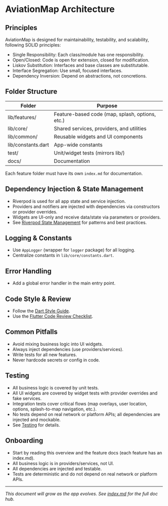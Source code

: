 

# AviationMap Architecture

## Principles
AviationMap is designed for maintainability, testability, and scalability, following SOLID principles:
- Single Responsibility: Each class/module has one responsibility.
- Open/Closed: Code is open for extension, closed for modification.
- Liskov Substitution: Interfaces and base classes are substitutable.
- Interface Segregation: Use small, focused interfaces.
- Dependency Inversion: Depend on abstractions, not concretions.

## Folder Structure
| Folder         | Purpose                                      |
|---------------|----------------------------------------------|
| lib/features/  | Feature-based code (map, splash, options, etc.) |
| lib/core/      | Shared services, providers, and utilities     |
| lib/common/    | Reusable widgets and UI components            |
| lib/constants.dart | App-wide constants                        |
| test/          | Unit/widget tests (mirrors lib/)              |
| docs/          | Documentation                                 |

Each feature folder must have its own `index.md` for documentation.

## Dependency Injection & State Management
- Riverpod is used for all app state and service injection.
- Providers and notifiers are injected with dependencies via constructors or provider overrides.
- Widgets are UI-only and receive data/state via parameters or providers.
- See [Riverpod State Management](riverpod.md) for patterns and best practices.

## Logging & Constants
- Use `AppLogger` (wrapper for `logger` package) for all logging.
- Centralize constants in `lib/core/constants.dart`.

## Error Handling
- Add a global error handler in the main entry point.

## Code Style & Review
- Follow the [Dart Style Guide](https://dart.dev/guides/language/effective-dart/style).
- Use the [Flutter Code Review Checklist](https://github.com/flutter/flutter/wiki/Style-guide-for-Flutter-repo).

## Common Pitfalls
- Avoid mixing business logic into UI widgets.
- Always inject dependencies (use providers/services).
- Write tests for all new features.
- Never hardcode secrets or config in code.

## Testing
- All business logic is covered by unit tests.
- All UI widgets are covered by widget tests with provider overrides and fake services.
- Integration tests cover critical flows (map overlays, user location, options, splash-to-map navigation, etc.).
- No tests depend on real network or platform APIs; all dependencies are injected and mockable.
- See [Testing](testing.md) for details.

## Onboarding
- Start by reading this overview and the feature docs (each feature has an index.md).
- All business logic is in providers/services, not UI.
- All dependencies are injected and testable.
- Tests are deterministic and do not depend on real network or platform APIs.

---
_This document will grow as the app evolves. See [index.md](index.md) for the full doc hub._
